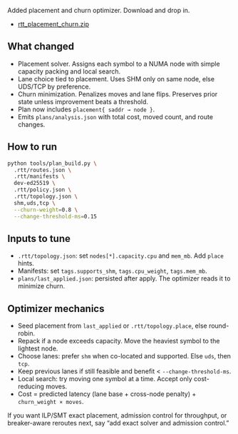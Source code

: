 Added placement and churn optimizer. Download and drop in.

* [rtt_placement_churn.zip](sandbox:/mnt/data/rtt_placement_churn.zip)

## What changed

* Placement solver. Assigns each symbol to a NUMA node with simple capacity packing and local search.
* Lane choice tied to placement. Uses SHM only on same node, else UDS/TCP by preference.
* Churn minimization. Penalizes moves and lane flips. Preserves prior state unless improvement beats a threshold.
* Plan now includes `placement{ saddr → node }`.
* Emits `plans/analysis.json` with total cost, moved count, and route changes.

## How to run

```bash
python tools/plan_build.py \
  .rtt/routes.json \
  .rtt/manifests \
  dev-ed25519 \
  .rtt/policy.json \
  .rtt/topology.json \
  shm,uds,tcp \
  --churn-weight=0.8 \
  --change-threshold-ms=0.15
```

## Inputs to tune

* `.rtt/topology.json`: set `nodes[*].capacity.cpu` and `mem_mb`. Add `place` hints.
* Manifests: set `tags.supports_shm`, `tags.cpu_weight`, `tags.mem_mb`.
* `plans/last_applied.json`: persisted after apply. The optimizer reads it to minimize churn.

## Optimizer mechanics

* Seed placement from `last_applied` or `.rtt/topology.place`, else round-robin.
* Repack if a node exceeds capacity. Move the heaviest symbol to the lightest node.
* Choose lanes: prefer `shm` when co-located and supported. Else `uds`, then `tcp`.
* Keep previous lanes if still feasible and benefit < `--change-threshold-ms`.
* Local search: try moving one symbol at a time. Accept only cost-reducing moves.
* Cost = predicted latency (lane base + cross-node penalty) + `churn_weight × moves`.

If you want ILP/SMT exact placement, admission control for throughput, or breaker-aware reroutes next, say “add exact solver and admission control.”
